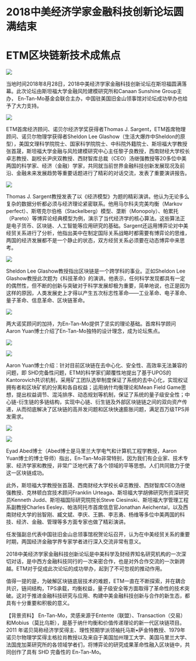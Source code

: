 # 2018中美经济学家金融科技创新论坛圆满结束
# ETM区块链新技术成焦点


![](./md_image/news-pic12-1.jpg)

当地时间2018年8月28日，2018中美经济学家金融科技创新论坛在斯坦福圆满落幕。此次论坛由斯坦福大学金融风险建模研究所和Canaan Sunshine Group主办， En-Tan-Mo基金会联合主办，中国驻美国旧金山领事馆对论坛成功举办也给予了大力支持。

![](./md_image/news-pic12-2.jpg)

ETM首席经济顾问、诺贝尔经济学奖获得者Thomas J. Sargent，ETM首席物理顾问、诺贝尔物理学获得者Sheldon Lee Glashow（生活大爆炸中Sheldon的原型），美国文理科学院院士、国家科学院院士、中科院外籍院士、斯坦福大学教授张首晟，斯坦福大学金融与风险建模研究中心主任黎子良教授，西南财经大学校长卓志教授、副校长尹庆双教授、西财智库总裁（CEO）汤继强教授等20多位中美两国的科学家、经济（金融）学家，共同就当前世界金融科技创新发展现况及前沿、金融未来发展趋势等重要话题进行了精彩的对话交流，发表了重要演讲报告。

![](./md_image/news-pic12-3.jpg)

Thomas J. Sargent教授发表了以《经济模型》为题的精彩演讲。他认为无论多么复杂的数据分析都必须与经济理论紧密联系。他用马尔科夫完美均衡（Markov perfect）、斯塔克尔伯格（Stackelberg）模型、垄断（Monopoly）、帕累托（Pareto）等博弈论经典模型为例，演示了当代经济学的核心算法。这些算法正是电子货币、区块链、人工智能等应用研究的基础。Sargent还运用博弈论对中美经贸关系进行了分析，他指出美中在制定国际关系战略时都需要有博弈论的思维，两国的经济发展都不是一个静止的状态，双方经贸关系必须要在动态博弈中来思考。

![](./md_image/news-pic12-4.jpg)

Sheldon Lee Glashow教授指出区块链是一个跨学科的事业。正如Sheldon Lee Glashow教授此次题为《科技革命》的演讲。他表示，任何科学发现都具有一定的偶然性，但不断的创新与突破对于科学发展却极为重要，简单地说，也正是因为这样的原因，人类发展史上才得以产生五次标志性革命——工业革命、电子革命、量子革命、信息革命、区块链革命。

![](./md_image/news-pic12-5.jpg)

两大诺奖顾问的加持，为En-Tan-Mo提供了坚实的理论基础。首席科学顾问Aaron Yuan博士介绍了En-Tan-Mo独特的设计理念，成为论坛焦点。

![](./md_image/news-pic12-6.jpg)

![](./md_image/news-pic12-7.jpg)

Aaron Yuan博士介绍：针对目前区块链在去中心化、安全性、高效率无法兼容的问题，即 SHD完备性问题，ETM的科学家们颠覆性地提出了基于UPOS的Kantorovich共识机制，采用矿工团队选举制度保证了系统的去中心化，实现权证拥有者和区块矿机的分离和各自权益；运用纳什均衡理论和Mean Field Game思想，提出权益调节、混沌排序、动态规划等机制，保证了系统的量子级安全性；中心链-衍生链的多链结构，实现中心链、衍生链及外部区块链链之间的双向资产传递，从而彻底解决了区块链的高并发问题和区块快速膨胀问题，满足百万级TPS并发需求。

![](./md_image/news-pic12-8.jpg)

![](./md_image/news-pic12-9.jpg)

Eyad Abed博士（Abed博士是马里兰大学电气和计算机工程学教授，Aaron Yuan博士的博士导师）指出，En-Tan-Mo非常特别，因为我们有企业家、技术专家、经济学家和教授，非常广泛地代表了各个领域的平等思想。人们共同致力于使这一区块链成功。

此外，斯坦福大学教授张首晟、西南财经大学校长卓志教授、西财智库CEO汤继强教授、克林顿白宫技术顾问Franklin Urteaga、斯坦福大学胡佛研究所资深研究员Kenneth Judd、斯坦福国际研究院院长Steve Ciesinski、斯坦福大学管理工程系副教授Charles Eesley、帕洛阿托市首席信息官Jonathan Aeichental，以及西南财经大学的翁智刚、臧文斌、李庆、王鹏、李志勇、杨维等多位中美两国的科技、经济、金融、管理等多方面专家也做了精彩演讲。

任发强副总代表中国驻旧金山总领事馆祝贺论坛召开，认为在中美经贸关系的重要时期，两国经济金融学界专家学者进行深入交流非常有意义。

2018中美经济学家金融科技创新论坛是中美科学及财经界知名研究机构的一次深切对话，是中西方金融科技同行的一次亲密合作，也是对外合作交流的一次新跨越。ETM对于促成此次论坛的成功举办，起到了不可忽视的推动作用。

值得一提的是，为破解区块链底层技术的难题，ETM一直在不断探索，并在耦合共识，链间结构，TPS承载，均衡权益，量子级安全等方面取得了革命性的技术突破。这对于推进金融科技研究与应用、构建中美金融科技创新与合作的新生态，都具有十分重要和积极的意义。

【背景资料】
 En-Tan-Mo，灵感来源于Entente（联盟）、Transaction（交易）和Mobius（莫比乌斯），是基于纳什均衡和价值传递理论的新一代区块链项目。2011 年诺贝简称经济学奖得主、理性预期学派领袖托马斯•萨金特教授、1979年诺贝尔物理学奖得主格拉肖教授以及来自于美国加州理工大学、美国马里兰大学、法国庞加莱研究所的各领域学者们，将博弈论的研究成果革命性融入区块链中，共同创作了具有 SHD 完备性的 En-Tan-Mo。
